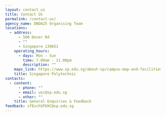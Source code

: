 ```yaml
---
layout: contact_us
title: Contact Us
permalink: /contact-us/
agency_name: DNDA25 Organising Team
locations:
  - address:
      - 500 Dover Rd
      - ""
      - Singapore 139651
    operating_hours:
      - days: Mon - Sun
        time: 7.00am - 11.00pm
        description: ""
    maps_link: https://www.sp.edu.sg/about-sp/campus-map-and-facilities/wayfinding-around-campus
    title: Singapore Polytechnic
contacts:
  - content:
      - phone: ""
      - email: uxc@sp.edu.sg
      - other: ""
    title: General Enquiries & Feedback
feedback: sfExchSPUXC@sp.edu.sg
---
```

